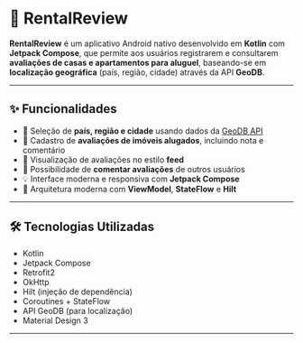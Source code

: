 # 🏡 RentalReview

**RentalReview** é um aplicativo Android nativo desenvolvido em **Kotlin** com **Jetpack Compose**, que permite aos usuários registrarem e consultarem **avaliações de casas e apartamentos para aluguel**, baseando-se em **localização geográfica** (país, região, cidade) através da API **GeoDB**.

---

## ✨ Funcionalidades

- 📍 Seleção de **país, região e cidade** usando dados da [GeoDB API](https://rapidapi.com/wirefreethought/api/geodb-cities/)
- 📝 Cadastro de **avaliações de imóveis alugados**, incluindo nota e comentário
- 💬 Visualização de avaliações no estilo **feed**
- 💭 Possibilidade de **comentar avaliações** de outros usuários
- 💡 Interface moderna e responsiva com **Jetpack Compose**
- 🔄 Arquitetura moderna com **ViewModel**, **StateFlow** e **Hilt**

---

## 🛠️ Tecnologias Utilizadas

- Kotlin
- Jetpack Compose
- Retrofit2
- OkHttp
- Hilt (injeção de dependência)
- Coroutines + StateFlow
- API GeoDB (para localização)
- Material Design 3

---
